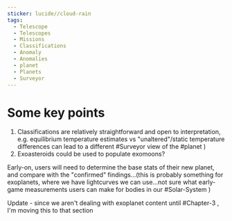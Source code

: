 ```yaml
---
sticker: lucide//cloud-rain
tags:
  - Telescope
  - Telescopes
  - Missions
  - Classifications
  - Anomaly
  - Anomalies
  - planet
  - Planets
  - Surveyor
---
```

# Some key points
1. Classifications are relatively straightforward and open to interpretation, e.g. equilibrium temperature estimates vs "unaltered"/static temperature differences can lead to a different #Surveyor view of the #planet )
2. Exoasteroids could be used to populate exomoons?

Early-on, users will need to determine the base stats of their new planet, and compare with the "confirmed" findings...(this is probably something for exoplanets, where we have lightcurves we can use...not sure what early-game measurements users can make for bodies in our #Solar-System )

Update - since we aren't dealing with exoplanet content until #Chapter-3 , I'm moving this to that section